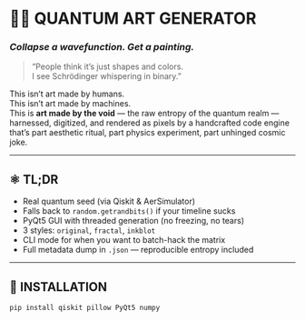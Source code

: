 # 🧠🌀 QUANTUM ART GENERATOR  
### _Collapse a wavefunction. Get a painting._  

> “People think it’s just shapes and colors.  
> I see Schrödinger whispering in binary.”  

This isn’t art made by humans.  
This isn’t art made by machines.  
This is **art made by the void** — the raw entropy of the quantum realm — harnessed, digitized, and rendered as pixels by a handcrafted code engine that’s part aesthetic ritual, part physics experiment, part unhinged cosmic joke.

---

## ⚛️ TL;DR

- Real quantum seed (via Qiskit & AerSimulator)  
- Falls back to `random.getrandbits()` if your timeline sucks  
- PyQt5 GUI with threaded generation (no freezing, no tears)  
- 3 styles: `original`, `fractal`, `inkblot`  
- CLI mode for when you want to batch-hack the matrix  
- Full metadata dump in `.json` — reproducible entropy included  

---

## 🧾 INSTALLATION

```bash
pip install qiskit pillow PyQt5 numpy
